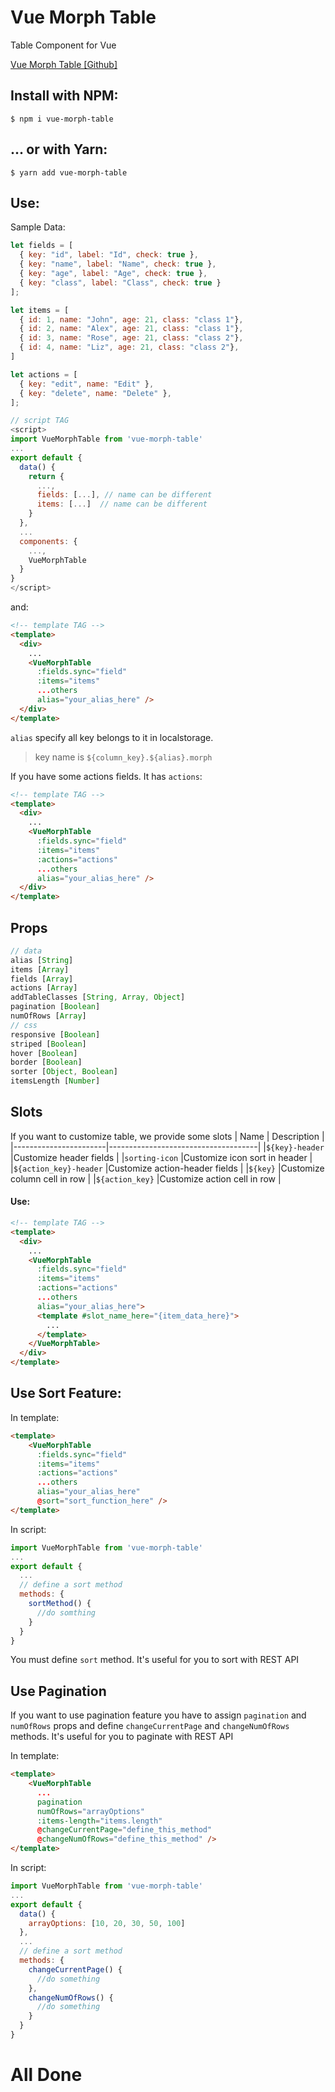# Vue Morph Table

Table Component for Vue

[Vue Morph Table [Github]](https://github.com/simidoc/vue-morph-table/)

## Install with NPM:
```shell
$ npm i vue-morph-table
```
## ... or with Yarn:
```shell
$ yarn add vue-morph-table
```

## Use:
Sample Data:
```javascript
let fields = [
  { key: "id", label: "Id", check: true },
  { key: "name", label: "Name", check: true },
  { key: "age", label: "Age", check: true },
  { key: "class", label: "Class", check: true }
];

let items = [
  { id: 1, name: "John", age: 21, class: "class 1"},
  { id: 2, name: "Alex", age: 21, class: "class 1"},
  { id: 3, name: "Rose", age: 21, class: "class 2"},
  { id: 4, name: "Liz", age: 21, class: "class 2"},
]

let actions = [
  { key: "edit", name: "Edit" },
  { key: "delete", name: "Delete" },
];
```
```javascript
// script TAG
<script>
import VueMorphTable from 'vue-morph-table'
...
export default {
  data() {
    return {
      ...,
      fields: [...], // name can be different
      items: [...]  // name can be different
    }
  },
  ...
  components: {
    ...,
    VueMorphTable
  }
}
</script>
```
and:
```html
<!-- template TAG -->
<template>
  <div>
    ...
    <VueMorphTable
      :fields.sync="field"
      :items="items"
      ...others
      alias="your_alias_here" />
  </div>
</template>
```
```alias``` specify all key belongs to it in localstorage.

> key name is ```${column_key}.${alias}.morph```

If you have some actions fields. It has ```actions```:
```html
<!-- template TAG -->
<template>
  <div>
    ...
    <VueMorphTable
      :fields.sync="field"
      :items="items"
      :actions="actions"
      ...others
      alias="your_alias_here" />
  </div>
</template>
```

## Props
```javascript
// data
alias [String]
items [Array]
fields [Array]
actions [Array]
addTableClasses [String, Array, Object]
pagination [Boolean]
numOfRows [Array]
// css
responsive [Boolean]
striped [Boolean]
hover [Boolean]
border [Boolean]
sorter [Object, Boolean]
itemsLength [Number]
```

## Slots
If you want to customize table, we provide some slots
| Name                  | Description                         |
|-----------------------|-------------------------------------|
|`${key}-header`        |Customize header fields              |
|`sorting-icon`         |Customize icon sort in header        |
|`${action_key}-header` |Customize action-header fields       |
|`${key}`               |Customize column cell in row         |
|`${action_key}`        |Customize action cell in row         |

#### Use:
```html
<!-- template TAG -->
<template>
  <div>
    ...
    <VueMorphTable
      :fields.sync="field"
      :items="items"
      :actions="actions"
      ...others
      alias="your_alias_here">
      <template #slot_name_here="{item_data_here}">
        ...
      </template>
    </VueMorphTable>
  </div>
</template>
```

## Use Sort Feature:

In template:
```html
<template>
    <VueMorphTable
      :fields.sync="field"
      :items="items"
      :actions="actions"
      ...others
      alias="your_alias_here"
      @sort="sort_function_here" />
</template>
```
In script:
```javascript
import VueMorphTable from 'vue-morph-table'
...
export default {
  ...
  // define a sort method
  methods: {
    sortMethod() {
      //do somthing
    }
  }
}
```

You must define ```sort``` method.
It's useful for you to sort with REST API


## Use Pagination

If you want to use pagination feature you have to assign ```pagination``` and ```numOfRows``` props
and define ```changeCurrentPage``` and ```changeNumOfRows``` methods.
It's useful for you to paginate with REST API

In template:
```html
<template>
    <VueMorphTable
      ...
      pagination
      numOfRows="arrayOptions"
      :items-length="items.length"
      @changeCurrentPage="define_this_method"
      @changeNumOfRows="define_this_method" />
</template>
```
In script:
```javascript
import VueMorphTable from 'vue-morph-table'
...
export default {
  data() {
    arrayOptions: [10, 20, 30, 50, 100]
  },
  ...
  // define a sort method
  methods: {
    changeCurrentPage() {
      //do something
    },
    changeNumOfRows() {
      //do something
    }
  }
}
```

# All Done
